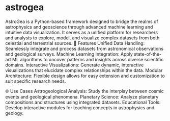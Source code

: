 # astrogea

AstroGea is a Python-based framework designed to bridge the realms of astrophysics and geoscience through advanced machine learning and intuitive data visualization. It serves as a unified platform for researchers and analysts to explore, model, and visualize complex datasets from both celestial and terrestrial sources.
🔭 Features
    Unified Data Handling: Seamlessly integrate and process datasets from astronomical observations and geological surveys.
    Machine Learning Integration: Apply state-of-the-art ML algorithms to uncover patterns and insights across diverse scientific domains.
    Interactive Visualizations: Generate dynamic, interactive visualizations that elucidate complex relationships within the data.
    Modular Architecture: Flexible design allows for easy extension and customization to suit specific research needs.

🌐 Use Cases
    Astrogeological Analysis: Study the interplay between cosmic events and geological phenomena.
    Planetary Science: Analyze planetary compositions and structures using integrated datasets.
    Educational Tools: Develop interactive modules for teaching concepts in astrophysics and geology.
